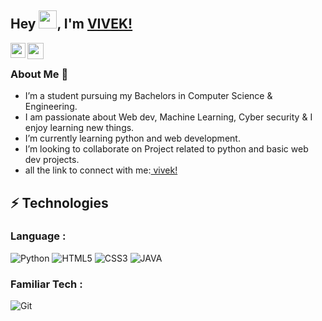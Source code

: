 

## Hey <img src="https://github.com/TheDudeThatCode/TheDudeThatCode/blob/master/Assets/Hi.gif" width="29px">, I'm [VIVEK!](https://github.com/viivekthakur) 

    
<a href="www.linkedin.com/in/vivekthakur47">
  <img align="left" width="24px" src="https://www.vectorlogo.zone/logos/linkedin/linkedin-icon.svg"  />
</a>
<a href="https://dev.to/mevivek747">
  <img align="left" width="26px" src="https://cdn.jsdelivr.net/npm/simple-icons@v3/icons/medium.svg" />
</a>

                                
<br>                                        
                                                   
                                                                                                                                                                                                                                                  
                                                                                                                                                                                                                                                   
                                                                                                                                                                                                                                                                                               
                                        
                                                                                              
                                                                                                                                                                                                                                                                                                                                                                                                       
                                                                                                                                                                                                                                                                                                                                                                                                                                                                                                                                                                                                                                                                                                                       
### About Me 🚀
- I’m a student pursuing my Bachelors in Computer Science & Engineering. </br>
- I am passionate about Web dev, Machine Learning, Cyber security & I enjoy learning new things. </br> 
- I’m currently learning python and web development.
- I’m looking to collaborate on Project related to python and basic web dev projects.
- all the link to connect with me:[ vivek!](https://bio.link/vivekthakur)

## ⚡ Technologies


### Language :

![Python](https://img.shields.io/badge/-Python-black?style=flat-square&logo=Python)
![HTML5](https://img.shields.io/badge/-HTML5-E34F26?style=flat-square&logo=html5&logoColor=white)
![CSS3](https://img.shields.io/badge/-CSS3-1572B6?style=flat-square&logo=css3)
![JAVA](https://img.shields.io/badge/-JAVA-1572B6?style=flat-square&logo=css3)

### Familiar Tech :
![Git](https://img.shields.io/badge/-Git-black?style=flat-square&logo=git)




